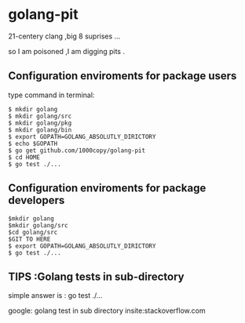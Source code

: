 golang-pit
==========

21-centery clang ,big 8 suprises ... 

so I am poisoned ,I am digging pits . 

Configuration enviroments for package users
-------------

 type command in terminal:

	$ mkdir golang
	$ mkdir golang/src
	$ mkdir golang/pkg
	$ mkdir golang/bin
	$ export GOPATH=GOLANG_ABSOLUTLY_DIRICTORY
	$ echo $GOPATH
	$ go get github.com/1000copy/golang-pit
	$ cd HOME 
	$ go test ./...
Configuration enviroments for package developers
-------------
	$mkdir golang
	$mkdir golang/src
	$cd golang/src
	$GIT TO HERE
	$ export GOPATH=GOLANG_ABSOLUTLY_DIRICTORY
	$ go test ./...

TIPS :Golang tests in sub-directory
----------
simple answer is :
	go test ./...
	
google: golang test in sub directory insite:stackoverflow.com

